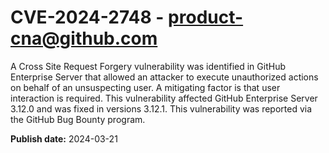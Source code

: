 # CVE-2024-2748 - product-cna@github.com

A Cross Site Request Forgery vulnerability was identified in GitHub Enterprise Server that allowed an attacker to execute unauthorized actions on behalf of an unsuspecting user. A mitigating factor is that user interaction is required. This vulnerability affected GitHub Enterprise Server 3.12.0 and was fixed in versions 3.12.1. This vulnerability was reported via the GitHub Bug Bounty program. 


**Publish date:** 2024-03-21
